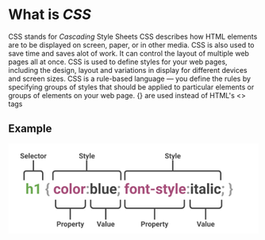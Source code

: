 # What is ***CSS***

CSS stands for *Cascading* Style Sheets
CSS describes how HTML elements are to be displayed on screen, paper, or in other media.
CSS is also used to save time and saves alot of work. It can control the layout of multiple web pages all at once.
CSS is used to define styles for your web pages, including the design, layout and variations in display for different devices and screen sizes.
CSS is a rule-based language — you define the rules by specifying groups of styles that should be applied to particular elements or groups of elements on your web page.
{} are used instead of HTML's <> tags

## Example

![CSS Syntax](css-syntax.png)


